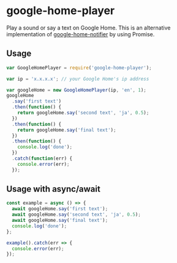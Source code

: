 google-home-player
==================

Play a sound or say a text on Google Home.
This is an alternative implementation of [google-home-notifier](https://www.npmjs.com/package/google-home-notifier) by using Promise.

## Usage

```js
var GoogleHomePlayer = require('google-home-player');

var ip = 'x.x.x.x'; // your Google Home's ip address

var googleHome = new GoogleHomePlayer(ip, 'en', 1);
googleHome
  .say('first text')
  .then(function() {
    return googleHome.say('second text', 'ja', 0.5);
  })
  .then(function() {
    return googleHome.say('final text');
  })
  .then(function() {
    console.log('done');
  })
  .catch(function(err) {
    console.error(err);
  });
```

## Usage with async/await

```js
const example = async () => {
  await googleHome.say('first text');
  await googleHome.say('second text', 'ja', 0.5);
  await googleHome.say('final text');
  console.log('done');
};

example().catch(err => {
  console.error(err);
});
```
